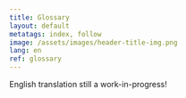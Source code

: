 ```yaml
---
title: Glossary
layout: default
metatags: index, follow
image: /assets/images/header-title-img.png
lang: en
ref: glossary
---
```


<div class="glossar">
<p>English translation still a work-in-progress!</p>
</div>
